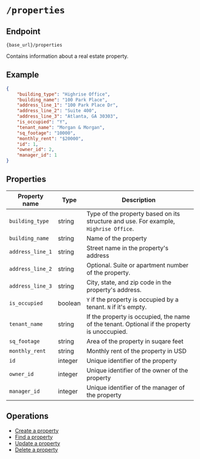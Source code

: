 # `/properties`

## Endpoint

`{base_url}/properties`

Contains information about a real estate property.

## Example

```json
{
    "building_type": "Highrise Office",
    "building_name": "100 Park Place",
    "address_line_1": "100 Park Place Dr",
    "address_line_2": "Suite 400",
    "address_line_3": "Atlanta, GA 30303",
    "is_occupied": "Y",
    "tenant_name": "Morgan & Morgan",
    "sq_footage": "10000",
    "monthly_rent": "$20000",
    "id": 1,
    "owner_id": 2,
    "manager_id": 1
}
```

## Properties

| Property name | Type | Description |
|-------|--------|---------|
| `building_type` | string | Type of the property based on its structure and use. For example, `Highrise Office`. |
| `building_name` |string | Name of the property |
| `address_line_1` | string | Street name in the property's address |
| `address_line_2` | string | Optional. Suite or apartment number of the property. |
| `address_line_3` | string | City, state, and zip code in the property's address. |
| `is_occupied` | boolean | `Y` if the property is occupied by a tenant. `N` if it's empty. |
| `tenant_name` | string | If the property is occupied, the name of the tenant. Optional if the property is unoccupied. |
| `sq_footage` | string | Area of the property in suqare feet |
| `monthly_rent` | string | Monthly rent of the property in USD |
| `id` | integer | Unique identifier of the property |
| `owner_id` | integer | Unique identifier of the owner of the property |
| `manager_id` | integer | Unique identifier of the manager of the property |

## Operations

* [Create a property](/docs/create-property.md)
* [Find a property](/docs/get-property.md)
* [Update a property](/docs/update-property.md)
* [Delete a property](/docs/delete-property.md)